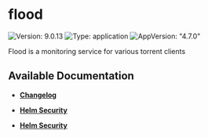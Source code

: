# flood

![Version: 9.0.13](https://img.shields.io/badge/Version-9.0.13-informational?style=flat-square) ![Type: application](https://img.shields.io/badge/Type-application-informational?style=flat-square) ![AppVersion: "4.7.0"](https://img.shields.io/badge/AppVersion-"4.7.0"-informational?style=flat-square)

Flood is a monitoring service for various torrent clients

## Available Documentation

- [**Changelog**](CHANGELOG)

- [**Helm Security**](container-security)

- [**Helm Security**](helm-security)

